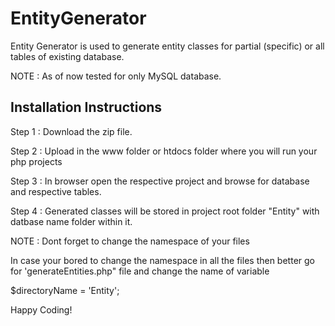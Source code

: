 # EntityGenerator
Entity Generator is used to generate entity classes for partial (specific) or all tables of existing database.

NOTE : As of now tested for only MySQL database.

Installation Instructions
-------------------------

Step 1 : Download the zip file.

Step 2 : Upload in the www folder or htdocs folder where you will run your php projects

Step 3 : In browser open the respective project and browse for database and respective tables. 

Step 4 : Generated classes will be stored in project root folder "Entity" with datbase name folder within it.

NOTE : Dont forget to change the namespace of your files

In case your bored to change the namespace in all the files then better go for 'generateEntities.php" file and change the name of variable 

$directoryName = 'Entity';

Happy Coding!
